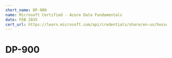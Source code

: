 ```yaml
---
short_name: DP-900
name: Microsoft Certified - Azure Data Fundamentals 
date: FEB 2025
cert_url: https://learn.microsoft.com/api/credentials/share/en-us/hosseinnassiri/99B862EC6695A235?sharingId=6BE52B73542AB83C
---
```


# DP-900
